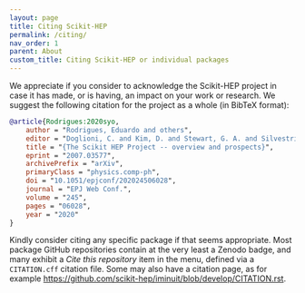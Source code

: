 ```yaml
---
layout: page
title: Citing Scikit-HEP
permalink: /citing/
nav_order: 1
parent: About
custom_title: Citing Scikit-HEP or individual packages
---
```


We appreciate if you consider to acknowledge the Scikit-HEP project in case it has made, or is having, an impact on your work or research.
We suggest the following citation for the project as a whole (in BibTeX format):

```BibTeX
@article{Rodrigues:2020syo,
    author = "Rodrigues, Eduardo and others",
    editor = "Doglioni, C. and Kim, D. and Stewart, G. A. and Silvestris, L. and Jackson, P. and Kamleh, W.",
    title = "{The Scikit HEP Project -- overview and prospects}",
    eprint = "2007.03577",
    archivePrefix = "arXiv",
    primaryClass = "physics.comp-ph",
    doi = "10.1051/epjconf/202024506028",
    journal = "EPJ Web Conf.",
    volume = "245",
    pages = "06028",
    year = "2020"
}
```

Kindly consider citing any specific package if that seems appropriate.
Most package GitHub repositories contain at the very least a Zenodo badge,
and many exhibit a _Cite this repository_ item in the menu, defined via a `CITATION.cff` citation file.
Some may also have a citation page, as for example <https://github.com/scikit-hep/iminuit/blob/develop/CITATION.rst>.
